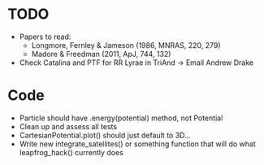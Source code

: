 TODO
====
 * Papers to read:
     * Longmore, Fernley & Jameson (1986, MNRAS, 220, 279)
     * Madore & Freedman (2011, ApJ, 744, 132)
 * Check Catalina and PTF for RR Lyrae in TriAnd -> Email Andrew Drake

Code
====
 * Particle should have .energy(potential) method, not Potential
 * Clean up and assess all tests
 * CartesianPotential.plot() should just default to 3D...
 * Write new integrate_satellites() or something function that will do what leapfrog_hack() currently does